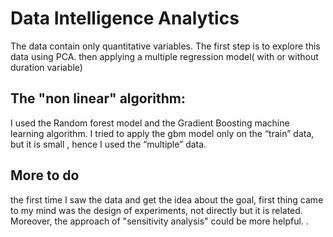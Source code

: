 # Data Intelligence Analytics

 The data contain only quantitative variables. The first step is to explore this data using PCA. then applying a multiple regression model( with or without duration variable) 
 
 ## The "non linear" algorithm:
 
I used the Random forest model and the Gradient Boosting machine learning algorithm. I tried to apply the gbm model only on the “train” data, but it is small , hence  I used  the “multiple” data.
 
 
 ## More to do
 
  the first time I saw the data and get the idea about the goal, first thing came to my mind was the design of experiments, not directly but it is related. Moreover, the approach of "sensitivity analysis" could be more helpful. . 

